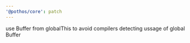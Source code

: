 ```yaml
---
'@pothos/core': patch
---
```


use Buffer from globalThis to avoid compilers detecting ussage of global Buffer
